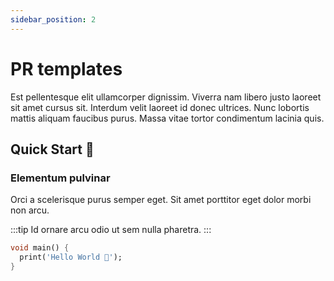```yaml
---
sidebar_position: 2
---
```


# PR templates

Est pellentesque elit ullamcorper dignissim. Viverra nam libero justo laoreet sit amet cursus sit. Interdum velit laoreet id donec ultrices. Nunc lobortis mattis aliquam faucibus purus. Massa vitae tortor condimentum lacinia quis.

## Quick Start 🚀

### Elementum pulvinar

Orci a scelerisque purus semper eget. Sit amet porttitor eget dolor morbi non arcu.

:::tip
Id ornare arcu odio ut sem nulla pharetra.
:::

```dart
void main() {
  print('Hello World 👋');
}
```
